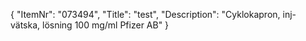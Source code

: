 {
  "ItemNr": "073494",
  "Title": "test",
  "Description": "Cyklokapron, inj-vätska, lösning 100 mg/ml Pfizer AB"
}